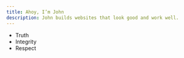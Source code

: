 ```yaml
---
title: Ahoy, I’m John
description: John builds websites that look good and work well.
---
```


- Truth
- Integrity
- Respect
